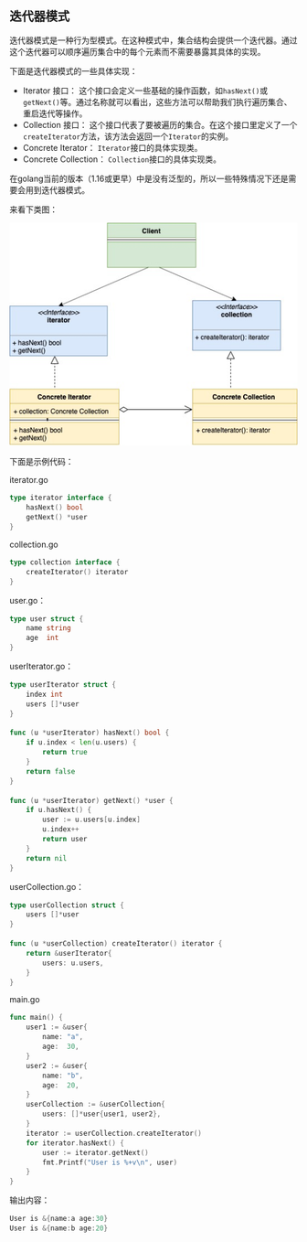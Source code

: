 ## 迭代器模式

迭代器模式是一种行为型模式。在这种模式中，集合结构会提供一个迭代器。通过这个迭代器可以顺序遍历集合中的每个元素而不需要暴露其具体的实现。

下面是迭代器模式的一些具体实现：

- Iterator 接口： 这个接口会定义一些基础的操作函数，如`hasNext()`或`getNext()`等。通过名称就可以看出，这些方法可以帮助我们执行遍历集合、重启迭代等操作。
- Collection 接口： 这个接口代表了要被遍历的集合。在这个接口里定义了一个`createIterator`方法，该方法会返回一个`Iterator`的实例。
- Concrete Iterator： `Iterator`接口的具体实现类。
- Concrete Collection： `Collection`接口的具体实现类。

在golang当前的版本（1.16或更早）中是没有泛型的，所以一些特殊情况下还是需要会用到迭代器模式。

来看下类图：

![img](images/509261-20211002221940298-1459502423.jpg)

下面是示例代码：

iterator.go

```go
type iterator interface {
    hasNext() bool
    getNext() *user
}
```

collection.go

```go
type collection interface {
    createIterator() iterator
}
```

user.go：

```go
type user struct {
    name string
    age  int
}
```

userIterator.go：

```go
type userIterator struct {
    index int
    users []*user
}

func (u *userIterator) hasNext() bool {
    if u.index < len(u.users) {
        return true
    }
    return false
}

func (u *userIterator) getNext() *user {
    if u.hasNext() {
        user := u.users[u.index]
        u.index++
        return user
    }
    return nil
}
```

userCollection.go：

```go
type userCollection struct {
    users []*user
}

func (u *userCollection) createIterator() iterator {
    return &userIterator{
        users: u.users,
    }
}
```

main.go

```go
func main() {
    user1 := &user{
        name: "a",
        age:  30,
    }
    user2 := &user{
        name: "b",
        age:  20,
    }
    userCollection := &userCollection{
        users: []*user{user1, user2},
    }
    iterator := userCollection.createIterator()
    for iterator.hasNext() {
        user := iterator.getNext()
        fmt.Printf("User is %+v\n", user)
    }
}
```

输出内容：

```go
User is &{name:a age:30}
User is &{name:b age:20}
```


